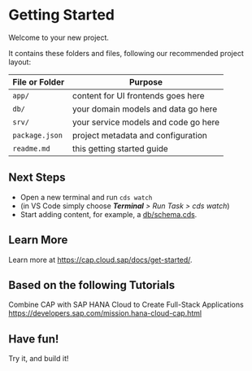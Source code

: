# Getting Started

Welcome to your new project.

It contains these folders and files, following our recommended project layout:

File or Folder | Purpose
---------|----------
`app/` | content for UI frontends goes here
`db/` | your domain models and data go here
`srv/` | your service models and code go here
`package.json` | project metadata and configuration
`readme.md` | this getting started guide


## Next Steps

- Open a new terminal and run `cds watch` 
- (in VS Code simply choose _**Terminal** > Run Task > cds watch_)
- Start adding content, for example, a [db/schema.cds](db/schema.cds).


## Learn More

Learn more at https://cap.cloud.sap/docs/get-started/.


## Based on the following Tutorials
Combine CAP with SAP HANA Cloud to Create Full-Stack Applications
https://developers.sap.com/mission.hana-cloud-cap.html

## Have fun!
Try it, and build it!